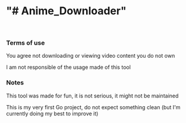<h1>"# Anime_Downloader"</h1>
<br/>
<h3> Terms of use </h3>
<p>You agree not downloading or viewing video content you do not own</p>
<p>I am not responsible of the usage made of this tool</p>
<h3>Notes</h3>
<p>This tool was made for fun, it is not serious, it might not be maintained</p>
<p>This is my very first Go project, do not expect something clean (but I'm currently doing my best to improve it)</p>
